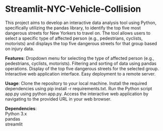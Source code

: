 # Streamlit-NYC-Vehicle-Collision

This project aims to develop an interactive data analysis tool using Python, specifically utilizing the pandas library, to identify the top five most dangerous streets for New Yorkers to travel on. The tool allows users to select a specific type of affected person (e.g., pedestrians, cyclists, motorists) and displays the top five dangerous streets for that group based on injury data.

**Features**:
Dropdown menu for selecting the type of affected person (e.g., pedestrians, cyclists, motorists).
Filtering and sorting of data using pandas operations.
Display of the top five dangerous streets for the selected group.
Interactive web application interface.
Easy deployment to a remote server.

**Usage**:
Clone the repository to your local machine.
Install the required dependencies using pip install -r requirements.txt.
Run the Python script app.py using python app.py.
Access the interactive web application by navigating to the provided URL in your web browser.

**Dependencies**:  
Python 3.x  
pandas  
streamlit
